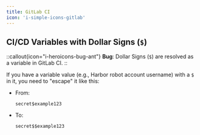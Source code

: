 ```yaml
---
title: GitLab CI
icon: 'i-simple-icons-gitlab'
---
```


## CI/CD Variables with Dollar Signs (`$`)

::callout{icon="i-heroicons-bug-ant"}
**Bug**:
Dollar Signs (`$`) are resolved as a variable in GitLab CI.
::

If you have a variable value (e.g., Harbor robot account username) with a `$` in it, you need to "escape" it like this:

* From:
    ```plain
    secret$example123
    ```
* To:
    ```plain
    secret$$example123
    ```
